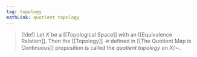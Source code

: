 ```yaml
---
tag: topology
mathLink: quotient topology
---
```

>[!def]
>Let $X$ be a [[Topological Space]] with an [[Equivalence Relation]]. Then the [[Topology]] $\mathcal{U}$ defined in [[The Quotient Map is Continuous]] proposition is called the *quotient topology* on $X/\sim$.

